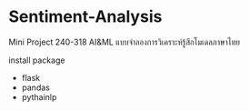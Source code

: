 # Sentiment-Analysis
Mini Project 240-318 AI&ML แบบจำลองการวิเคราะห์รู้สึกโมเดลภาษาไทย

install package
- flask
- pandas 
- pythainlp 